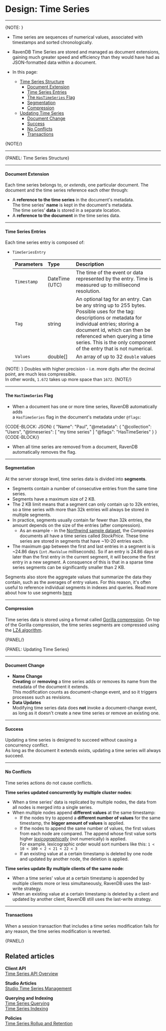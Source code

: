 ﻿# Design: Time Series

---

{NOTE: }

* Time series are sequences of numerical values, associated with timestamps 
  and sorted chronologically.  

* RavenDB Time Series are stored and managed as document extensions, gaining 
  much greater speed and efficiency than they would have had as JSON-formatted 
  data within a document.  

* In this page:  
  * [Time Series Structure](../../document-extensions/timeseries/design#time-series-structure)  
     * [Document Extension](../../document-extensions/timeseries/design#document-extension)  
     * [Time Series Entries](../../document-extensions/timeseries/design#time-series-entries)  
     * [The `HasTimeSeries` Flag](../../document-extensions/timeseries/design#the--flag)  
     * [Segmentation](../../document-extensions/timeseries/design#segmentation)  
     * [Compression](../../document-extensions/timeseries/design#compression)
  * [Updating Time Series](../../document-extensions/timeseries/design#updating-time-series)  
     * [Document Change](../../document-extensions/timeseries/design#document-change)  
     * [Success](../../document-extensions/timeseries/design#success)  
     * [No Conflicts](../../document-extensions/timeseries/design#no-conflicts)  
     * [Transactions](../../document-extensions/timeseries/design#transactions)  

{NOTE/}

---

{PANEL: Time Series Structure}

---

#### Document Extension  

Each time series belongs to, or _extends_, one particular document. The 
document and the time series reference each other through:  

* A **reference to the time series** in the document's metadata.  
  The time series' **name** is kept in the document's metadata.  
  The time series' **data** is stored in a separate location.  
* A **reference to the document** in the time series data.  

---

#### Time Series Entries

Each time series entry is composed of:  

* `TimeSeriesEntry` 

    | Parameters | Type | Description |
    |:-------------|:-------------|:-------------|
    | `Timestamp` | DateTime (UTC) | The time of the event or data represented by the entry. Time is measured up to millisecond resolution. |
    | `Tag` | string | An optional tag for an entry. Can be any string up to 255 bytes. Possible uses for the tag: descriptions or metadata for individual entries; storing a document id, which can then be referenced when querying a time series. This is the only component of the entry that is not numerical. |
    | `Values` | double[] | An array of up to 32 `double` values |

{NOTE: }
Doubles with higher precision - i.e. more digits after the decimal point, 
are much less compressible.  
In other words, `1.672` takes up more space than `1672`.
{NOTE/}

---

#### The `HasTimeSeries` Flag

* When a document has one or more time series, RavenDB automatically adds  
  a `HasTimeSeries` flag in the document's metadata under `@flags`:

{CODE-BLOCK: JSON}
{
    "Name": "Paul",
    "@metadata": {
        "@collection": "Users",
        "@timeseries": [
            "my time series"
        ]
        "@flags": "HasTimeSeries"
    }
}
{CODE-BLOCK/}

* When all time series are removed from a document, RavenDB 
automatically removes the flag.  

---

#### Segmentation

At the server storage level, time series data is divided into **segments**.  

* Segments contain a number of consecutive entries from the same 
time series.  
* Segments have a maximum size of 2 KB.  
* The 2 KB limit means that a segment can only contain up to 32k entries,
so a time series with more than 32k entries will always be stored in
multiple segments.  
* In practice, segments usually contain far fewer than 32k entries, 
the amount depends on the size of the entries (after compression).  
  * As an example - in the [Northwind sample dataset](../../studio/database/tasks/create-sample-data), 
  the _Companies_ documents all have a time series called _StockPrice_. 
  These time series are stored in segments that have ~10-20 entries each.  
* The maximum gap between the first and last entries in a segment is 
is ~24.86 days (`int.MaxValue` milliseconds). So if an entry is 24.86 days 
or later than the first entry in the current segment, it will become the 
first entry in a new segment. A consquence of this is that in a sparse time 
series segments can be significantly smaller than 2 KB.  

Segments also store the aggregate values that summarize the data they 
contain, such as the averages of entry values. For this reason, it's 
often useful to reference individual segments in indexes and queries. 
Read more about how to use segments [here](../../document-extensions/timeseries/indexing#object)

---

#### Compression

Time series data is stored using a format called [Gorilla compression](https://www.vldb.org/pvldb/vol8/p1816-teller.pdf). 
On top of the Gorilla compression, the time series segments are compressed 
using the [LZ4 algorithm](https://lz4.github.io/lz4/).

{PANEL/}

{PANEL: Updating Time Series}

---

#### Document Change  

* **Name Change**  
  **Creating** or **removing** a time series adds or removes its name 
  from the metadata of the document it extends.  
  This modification counts as document-change event, and so it triggers 
  processes such as revisions.  
* **Data Updates**  
  Modifying time series data does **not** invoke a document-change event, 
  as long as it doesn't create a new time series or remove an existing one.  

---

#### Success

Updating a time series is designed to succeed without causing a concurrency conflict.  
As long as the document it extends exists, updating a time series will always succeed.  

---

#### No Conflicts

Time series actions do not cause conflicts.  

**Time series updated concurrently by multiple cluster nodes**:  

* When a time series' data is replicated by multiple nodes, the data 
from all nodes is merged into a single series.  
* When multiple nodes append **different values** at the same timestamp: 
  * If the nodes try to append a **different number of values** for the same 
    timestamp, the **bigger amount of values** is applied.  
  * If the nodes to append the same number of values, the first values from 
    each node are compared. The append whose first value sorts higher 
    [_lexicographically_](https://mathworld.wolfram.com/LexicographicOrder.html) 
    (not numerically) is applied.  
    For example, lexicographic order would sort numbers like this: 
    `1 < 10 < 100 < 2 < 21 < 22 < 3`  
  * If an existing value at a certain timestamp is deleted by one node 
    and updated by another node, the deletion is applied.  

**Time series update By multiple clients of the same node**:  

* When a time series' value at a certain timestamp is appended by 
multiple clients more or less simultaneously, RavenDB uses the last-write 
strategy.  
* When an existing value at a certain timestamp is deleted by a client 
and updated by another client, RavenDB still uses the last-write 
strategy.  

---

#### Transactions

When a session transaction that includes a time series modification 
fails for any reason, the time series modification is reverted.  

{PANEL/}

## Related articles

**Client API**  
[Time Series API Overview](../../document-extensions/timeseries/client-api/overview)  

**Studio Articles**  
[Studio Time Series Management](../../studio/database/document-extensions/time-series)  

**Querying and Indexing**  
[Time Series Querying](../../document-extensions/timeseries/querying/overview-and-syntax)  
[Time Series Indexing](../../document-extensions/timeseries/indexing)  

**Policies**  
[Time Series Rollup and Retention](../../document-extensions/timeseries/rollup-and-retention)  
